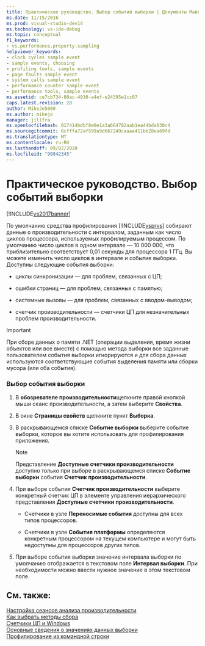 ```yaml
---
title: Практическое руководство. Выбор событий выборки | Документы Майкрософт
ms.date: 11/15/2016
ms.prod: visual-studio-dev14
ms.technology: vs-ide-debug
ms.topic: conceptual
f1_keywords:
- vs.performance.property.sampling
helpviewer_keywords:
- clock cycles sample event
- sample events, choosing
- profiling tools, sample events
- page faults sample event
- system calls sample event
- performance counter sample event
- performance tools, sample events
ms.assetid: ce7cb734-80ac-4930-a4ef-e24395e1cc07
caps.latest.revision: 28
author: MikeJo5000
ms.author: mikejo
manager: jillfra
ms.openlocfilehash: 017414bdbf8e0e1a3a664782aab1ea44bda030c4
ms.sourcegitcommit: 6cfffa72af599a9d667249caaaa411bb28ea69fd
ms.translationtype: MT
ms.contentlocale: ru-RU
ms.lasthandoff: 09/02/2020
ms.locfileid: "90842345"
---
```

# <a name="how-to-choose-sampling-events"></a>Практическое руководство. Выбор событий выборки
[!INCLUDE[vs2017banner](../includes/vs2017banner.md)]

По умолчанию средства профилирования [!INCLUDE[vsprvs](../includes/vsprvs-md.md)] собирают данные о производительности с интервалом, заданным как число циклов процессора, используемых профилируемым процессом. По умолчанию число циклов в одном интервале — 10 000 000, что приблизительно соответствует 0,01 секунды для процессора 1 ГГц. Вы можете изменить число циклов в интервале и событие выборки. Доступны следующие события выборки:  
  
- циклы синхронизации — для проблем, связанных с ЦП;  
  
- ошибки страниц — для проблем, связанных с памятью;  
  
- системные вызовы — для проблем, связанных с вводом-выводом;  
  
- счетчик производительности — счетчики ЦП для незначительных проблем производительности.  
  
> [!IMPORTANT]
> При сборе данных о памяти .NET (операции выделения, время жизни объектов или все вместе) с помощью метода выборки все заданные пользователем события выборки игнорируются и для сбора данных используются соответствующие события выделения памяти или сборки мусора (или оба события).  
  
### <a name="to-select-a-sample-event"></a>Выбор события выборки  
  
1. В **обозревателе производительности**щелкните правой кнопкой мыши сеанс производительности, а затем выберите **Свойства**.  
  
2. В окне **Страницы свойств** щелкните пункт **Выборка**.  
  
3. В раскрывающемся списке **Событие выборки** выберите событие выборки, которое вы хотите использовать для профилирования приложения.  
  
    > [!NOTE]
    > Представление **Доступные счетчики производительности** доступно только при выборе в раскрывающемся списке **Событие выборки** события **Счетчик производительности**.  
  
4. При выборе события **Счетчик производительности** выберите конкретный счетчик ЦП в элементе управления иерархического представления **Доступные счетчики производительности**.  
  
    - Счетчики в узле **Переносимые события** доступны для всех типов процессоров.  
  
    - Счетчики в узле **События платформы** определяются конкретным процессором на текущем компьютере и могут быть недоступны для процессоров других типов.  
  
5. При выборе события выборки значение интервала выборки по умолчанию отображается в текстовом поле **Интервал выборки**. При необходимости можно ввести нужное значение в этом текстовом поле.  
  
## <a name="see-also"></a>См. также:  
 [Настройка сеансов анализа производительности](../profiling/configuring-performance-sessions.md)   
 [Как выбрать методы сбора](../profiling/how-to-choose-collection-methods.md)   
 [Счетчики ЦП и Windows](../profiling/cpu-and-windows-counters.md)   
 [Основные сведения о значениях данных выборки](../profiling/understanding-sampling-data-values.md)   
 [Профилирование из командной строки](../profiling/using-the-profiling-tools-from-the-command-line.md)
